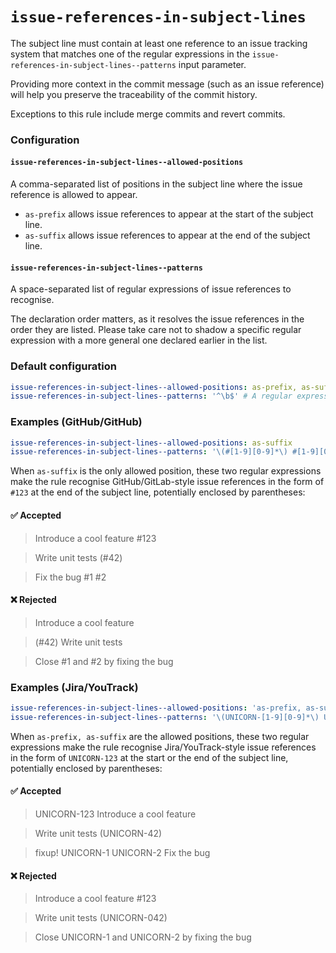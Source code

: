 # `issue-references-in-subject-lines`

The subject line must contain at least one reference to an issue tracking system
that matches one of the regular expressions in
the `issue-references-in-subject-lines--patterns` input parameter.

Providing more context in the commit message (such as an issue reference) will
help you preserve the traceability of the commit history.

Exceptions to this rule include merge commits and revert commits.

### Configuration
#### `issue-references-in-subject-lines--allowed-positions`
A comma-separated list of positions in the subject line where the issue
reference is allowed to appear.

- `as-prefix` allows issue references to appear at the start of the subject
  line.
- `as-suffix` allows issue references to appear at the end of the subject line.

#### `issue-references-in-subject-lines--patterns`
A space-separated list of regular expressions of issue references to recognise.

The declaration order matters, as it resolves the issue references in the order
they are listed. Please take care not to shadow a specific regular expression
with a more general one declared earlier in the list.

### Default configuration
```yaml
issue-references-in-subject-lines--allowed-positions: as-prefix, as-suffix
issue-references-in-subject-lines--patterns: '^\b$' # A regular expression that never matches anything.
```

### Examples (GitHub/GitHub)
```yaml
issue-references-in-subject-lines--allowed-positions: as-suffix
issue-references-in-subject-lines--patterns: '\(#[1-9][0-9]*\) #[1-9][0-9]*'
```

When `as-suffix` is the only allowed position, these two regular expressions
make the rule recognise GitHub/GitLab-style issue references in the form of
`#123` at the end of the subject line, potentially enclosed by parentheses:

#### ✅ Accepted
> Introduce a cool feature #123

> Write unit tests (#42)

> Fix the bug #1 #2

#### ❌ Rejected
> Introduce a cool feature

> (#42) Write unit tests

> Close #1 and #2 by fixing the bug

### Examples (Jira/YouTrack)
```yaml
issue-references-in-subject-lines--allowed-positions: 'as-prefix, as-suffix'
issue-references-in-subject-lines--patterns: '\(UNICORN-[1-9][0-9]*\) UNICORN-[1-9][0-9]*'
```

When `as-prefix, as-suffix` are the allowed positions, these two regular
expressions make the rule recognise Jira/YouTrack-style issue references in the
form of `UNICORN-123` at the start or the end of the subject line, potentially
enclosed by parentheses:

#### ✅ Accepted
> UNICORN-123 Introduce a cool feature

> Write unit tests (UNICORN-42)

> fixup! UNICORN-1 UNICORN-2 Fix the bug

#### ❌ Rejected
> Introduce a cool feature #123

> Write unit tests (UNICORN-042)

> Close UNICORN-1 and UNICORN-2 by fixing the bug
